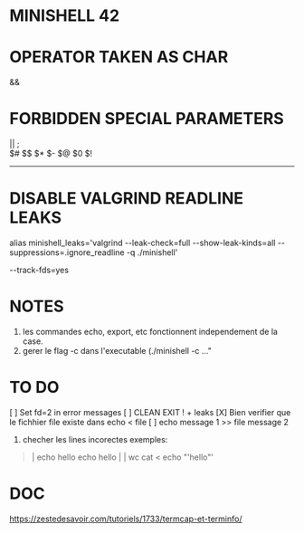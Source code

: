 # MINISHELL 42



# OPERATOR TAKEN AS CHAR

&&

# FORBIDDEN SPECIAL PARAMETERS 


||
;
\
$#
$$
$*
$-
$@
$0
$!



-----------------------------------------------------------

# DISABLE VALGRIND READLINE LEAKS
alias minishell_leaks='valgrind --leak-check=full --show-leak-kinds=all --suppressions=.ignore_readline -q ./minishell'

--track-fds=yes 

# NOTES

1. les commandes echo, export, etc fonctionnent independement de la case.
5. gerer le flag -c dans l'executable (./minishell -c ..."


# TO DO

[ ] Set fd=2 in error messages
[ ] CLEAN EXIT ! + leaks
[X] Bien verifier que le fichhier file existe dans echo < file
[ ] echo message 1 >> file message 2

1. checher les lines incorectes
exemples:
>	| echo hello
>	echo hello | | wc
>	cat <
> 	echo "'hello"'

# DOC

https://zestedesavoir.com/tutoriels/1733/termcap-et-terminfo/